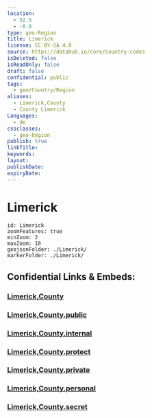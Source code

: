 ```yaml
---
location:
  - 52.5
  - -8.8
type: geo-Region
title: Limerick
license: CC BY-SA 4.0
source: https://datahub.io/core/country-codes
isDeleted: false
isReadOnly: false
draft: false
confidential: public
tags:
  - geo/Country/Region
aliases:
  - Limerick,County
  - County Limerick
Languages:
  - de
cssclasses:
  - geo-Region
publish: true
linkTitle: 
keywords: 
layout: 
publishDate: 
expiryDate:
---
```


# Limerick

```leaflet
id: Limerick
zoomFeatures: true 
minZoom: 2 
maxZoom: 18
geojsonFolder: ./Limerick/
markerFolder: ./Limerick/
```


## Confidential Links & Embeds: 

### [Limerick,County](/_Standards/Earth/Continent/Europe/Europe~North/Ireland/Ireland,Provinces/Munster/Limerick,County.md) 

### [Limerick,County.public](/_public/Earth/Continent/Europe/Europe~North/Ireland/Ireland,Provinces/Munster/Limerick,County.public.md) 

### [Limerick,County.internal](/_internal/Earth/Continent/Europe/Europe~North/Ireland/Ireland,Provinces/Munster/Limerick,County.internal.md) 

### [Limerick,County.protect](/_protect/Earth/Continent/Europe/Europe~North/Ireland/Ireland,Provinces/Munster/Limerick,County.protect.md) 

### [Limerick,County.private](/_private/Earth/Continent/Europe/Europe~North/Ireland/Ireland,Provinces/Munster/Limerick,County.private.md) 

### [Limerick,County.personal](/_personal/Earth/Continent/Europe/Europe~North/Ireland/Ireland,Provinces/Munster/Limerick,County.personal.md) 

### [Limerick,County.secret](/_secret/Earth/Continent/Europe/Europe~North/Ireland/Ireland,Provinces/Munster/Limerick,County.secret.md)

